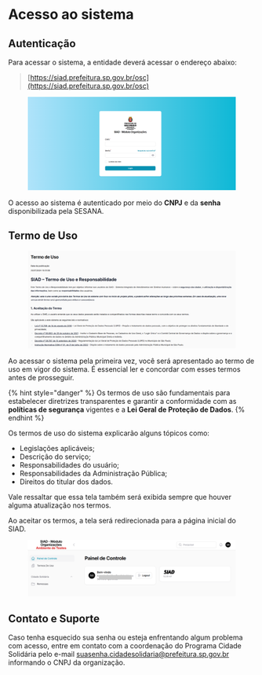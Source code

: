 # Acesso ao sistema

## Autenticação

Para acessar o sistema, a entidade deverá acessar o endereço abaixo:

> [https://siad.prefeitura.sp.gov.br/osc](https://siad.prefeitura.sp.gov.br/osc)

<figure><img src="../../.gitbook/assets/image (20) (1).png" alt=""><figcaption></figcaption></figure>

O acesso ao sistema é autenticado por meio do **CNPJ** e da **senha** disponibilizada pela SESANA.

## Termo de Uso

<figure><img src="../../.gitbook/assets/image (1) (1) (1).png" alt=""><figcaption></figcaption></figure>

Ao acessar o sistema pela primeira vez, você será apresentado ao termo de uso em vigor do sistema. É essencial ler e concordar com esses termos antes de prosseguir.

{% hint style="danger" %}
Os termos de uso são fundamentais para estabelecer diretrizes transparentes e garantir a conformidade com as **políticas de segurança** vigentes e a **Lei Geral de Proteção de Dados**.
{% endhint %}

Os termos de uso do sistema explicarão alguns tópicos como:

* Legislações aplicáveis;
* Descrição do serviço;
* Responsabilidades do usuário;
* Responsabilidades da Administração Pública;
* Direitos do titular dos dados.

Vale ressaltar que essa tela também será exibida sempre que houver alguma atualização nos termos.

Ao aceitar os termos, a tela será redirecionada para a página inicial do SIAD.

<figure><img src="../../.gitbook/assets/image (217).png" alt=""><figcaption></figcaption></figure>

## Contato e Suporte

Caso tenha esquecido sua senha ou esteja enfrentando algum problema com acesso, entre em contato com a coordenação do Programa Cidade Solidária pelo e-mail [suasenha.cidadesolidaria@prefeitura.sp.gov.br](mailto:suasenha.cidadesolidaria@prefeitura.sp.gov.br) informando o CNPJ da organização.
